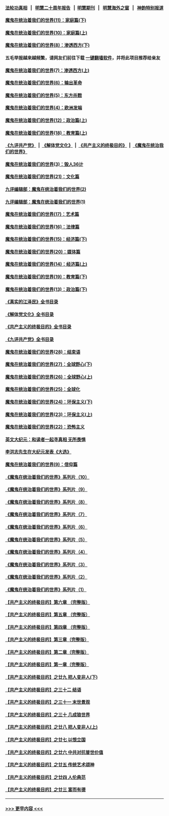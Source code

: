#### [法轮功真相](https://github.com/gfw-breaker/truth/blob/master/README.md?t=0) &nbsp;&nbsp;|&nbsp;&nbsp; [明慧二十周年报告](https://github.com/gfw-breaker/mh-reports/blob/master/README.md?t=0) &nbsp;&nbsp;|&nbsp;&nbsp;[明慧期刊](https://github.com/gfw-breaker/mh-qikan) &nbsp;&nbsp;|&nbsp;&nbsp; [明慧海外之窗](https://github.com/gfw-breaker/mh-news/blob/master/README.md?t=0) &nbsp;&nbsp;|&nbsp;&nbsp; [神韵特别报道](https://github.com/gfw-breaker/mh-news/blob/master/shenyun.md?t=0)
#### [魔鬼在统治着我们的世界(11)：家庭篇(下)](../pages/nsc422/n10440961.md?t=11260501) 
#### [魔鬼在统治着我们的世界(10)：家庭篇(上)](../pages/nsc422/n10435448.md?t=11260501) 
#### [魔鬼在统治着我们的世界(8)：渗透西方(下)](../pages/nsc422/n10429603.md?t=11260501) 
#### 五毛举报越来越频繁，请网友们前往下载 [一键翻墙软件](https://github.com/gfw-breaker/ssr-accounts)，并将此项目推荐给亲友
#### [魔鬼在统治着我们的世界(7)：渗透西方(上)](../pages/nsc422/n10426013.md?t=11260501) 
#### [魔鬼在统治着我们的世界(6)：输出革命](../pages/nsc422/n10421536.md?t=11260501) 
#### [魔鬼在统治着我们的世界(5)：东方杀戮](../pages/nsc422/n10417707.md?t=11260501) 
#### [魔鬼在统治着我们的世界(4)：欧洲发端](../pages/nsc422/n10414890.md?t=11260501) 
#### [魔鬼在统治着我们的世界(12)：政治篇(上)](../pages/nsc422/n10444576.md?t=11260501) 
#### [魔鬼在统治着我们的世界(18)：教育篇(上)](../pages/nsc422/n10526970.md?t=11260501) 
#### [《九评共产党》](https://github.com/begood0513/9ping.md/blob/master/README.md) &nbsp;|&nbsp; [《解体党文化》](../../../../jtdwh.md/blob/master/README.md)  &nbsp;|&nbsp; [《共产主义的终极目的》](../../../../gczydzjmd.md/blob/master/README.md) &nbsp;|&nbsp; [《魔鬼在统治我们的世界》](../../../../mgztzwmdsj.md/blob/master/README.md) 
#### [魔鬼在统治着我们的世界(3)：毁人36计](../pages/nsc422/n10411583.md?t=11260501) 
#### [魔鬼在统治着我们的世界(21)：文化篇](../pages/nsc422/n10597706.md?t=11260501) 
#### [九评编辑部：魔鬼在统治着我们的世界(2)](../pages/nsc422/n10410036.md?t=11260501) 
#### [九评编辑部：魔鬼在统治着我们的世界(1)](../pages/nsc422/n10406825.md?t=11260501) 
#### [魔鬼在统治着我们的世界(17)：艺术篇](../pages/nsc422/n10499093.md?t=11260501) 
#### [魔鬼在统治着我们的世界(16)：法律篇](../pages/nsc422/n10485969.md?t=11260501) 
#### [魔鬼在统治着我们的世界(15)：经济篇(下)](../pages/nsc422/n10469975.md?t=11260501) 
#### [魔鬼在统治着我们的世界(20)：媒体篇](../pages/nsc422/n10586579.md?t=11260501) 
#### [魔鬼在统治着我们的世界(14)：经济篇(上)](../pages/nsc422/n10457370.md?t=11260501) 
#### [魔鬼在统治着我们的世界(19)：教育篇(下)](../pages/nsc422/n10564808.md?t=11260501) 
#### [魔鬼在统治着我们的世界(13)：政治篇(下)](../pages/nsc422/n10448270.md?t=11260501) 
#### [《真实的江泽民》全书目录](../pages/nsc422/n13721399.md?t=11260501) 
#### [《解体党文化》全书目录](../pages/nsc422/n13721157.md?t=11260501) 
#### [《共产主义的终极目的》全书目录](../pages/nsc422/n13721048.md?t=11260501) 
#### [《九评共产党》全书目录](../pages/nsc422/n13708085.md?t=11260501) 
#### [魔鬼在统治着我们的世界(28)：结束语](../pages/nsc422/n10936246.md?t=11260501) 
#### [魔鬼在统治着我们的世界(27)：全球野心(下)](../pages/nsc422/n10928319.md?t=11260501) 
#### [魔鬼在统治着我们的世界(26)：全球野心(上)](../pages/nsc422/n10900318.md?t=11260501) 
#### [魔鬼在统治着我们的世界(25)：全球化](../pages/nsc422/n10788205.md?t=11260501) 
#### [魔鬼在统治着我们的世界(24)：环保主义(下)](../pages/nsc422/n10695307.md?t=11260501) 
#### [魔鬼在统治着我们的世界(23)：环保主义(上)](../pages/nsc422/n10688613.md?t=11260501) 
#### [魔鬼在统治着我们的世界(22)：恐怖主义](../pages/nsc422/n10614727.md?t=11260501) 
#### [英文大纪元：和读者一起寻真相 无所畏惧](../pages/nsc422/n12542027.md?t=11260501) 
#### [李洪志先生在大纪元发表《大选》](../pages/nsc422/n12534746.md?t=11260501) 
#### [魔鬼在统治着我们的世界(9)：信仰篇](../pages/nsc422/n10432159.md?t=11260501) 
#### [《魔鬼在统治着我们的世界》系列片（10）](../pages/nsc422/n12292670.md?t=11260501) 
#### [《魔鬼在统治着我们的世界》系列片（9）](../pages/nsc422/n12290859.md?t=11260501) 
#### [《魔鬼在统治着我们的世界》系列片（8）](../pages/nsc422/n12287445.md?t=11260501) 
#### [《魔鬼在统治着我们的世界》系列片（7）](../pages/nsc422/n12283425.md?t=11260501) 
#### [《魔鬼在统治着我们的世界》系列片（6）](../pages/nsc422/n12282314.md?t=11260501) 
#### [《魔鬼在统治着我们的世界》系列片（5）](../pages/nsc422/n12281419.md?t=11260501) 
#### [《魔鬼在统治着我们的世界》系列片（4）](../pages/nsc422/n12274024.md?t=11260501) 
#### [《魔鬼在统治着我们的世界》系列片（3）](../pages/nsc422/n12271322.md?t=11260501) 
#### [《魔鬼在统治着我们的世界》系列片（2）](../pages/nsc422/n12269049.md?t=11260501) 
#### [《魔鬼在统治着我们的世界》系列片（1）](../pages/nsc422/n12267575.md?t=11260501) 
#### [【共产主义的终极目的】第六章 （完整版）](../pages/nsc422/n11428913.md?t=11260501) 
#### [【共产主义的终极目的】第五章 （完整版）](../pages/nsc422/n11428912.md?t=11260501) 
#### [【共产主义的终极目的】第四章 （完整版）](../pages/nsc422/n11428907.md?t=11260501) 
#### [【共产主义的终极目的】第三章（完整版）](../pages/nsc422/n11428848.md?t=11260501) 
#### [【共产主义的终极目的】第二章（完整版）](../pages/nsc422/n11428831.md?t=11260501) 
#### [【共产主义的终极目的】第一章（完整版）](../pages/nsc422/n11417651.md?t=11260501) 
#### [【共产主义的终极目的】之廿九 把人变非人(下)](../pages/nsc422/n11344140.md?t=11260501) 
#### [【共产主义的终极目的】之三十二 结语](../pages/nsc422/n11360535.md?t=11260501) 
#### [【共产主义的终极目的】之三十一 末世景观](../pages/nsc422/n11351129.md?t=11260501) 
#### [【共产主义的终极目的】之三十 几成狼世界](../pages/nsc422/n11348280.md?t=11260501) 
#### [【共产主义的终极目的】之廿八 把人变非人(上)](../pages/nsc422/n11340492.md?t=11260501) 
#### [【共产主义的终极目的】之廿七 以恨立国](../pages/nsc422/n11336944.md?t=11260501) 
#### [【共产主义的终极目的】之廿六 中共对抗普世价值](../pages/nsc422/n11324785.md?t=11260501) 
#### [【共产主义的终极目的】之廿五 传统艺术颂神](../pages/nsc422/n11296396.md?t=11260501) 
#### [【共产主义的终极目的】之廿四 人伦典范](../pages/nsc422/n11296397.md?t=11260501) 
#### [【共产主义的终极目的】之廿三 富而有德](../pages/nsc422/n11283598.md?t=11260501) 

----
#### [ >>> 更早内容 <<< ](../indexes/nsc422-earlier.md)
